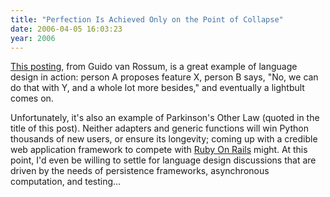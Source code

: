 ```yaml
---
title: "Perfection Is Achieved Only on the Point of Collapse"
date: 2006-04-05 16:03:23
year: 2006
---
```

<p><a href="http://www.artima.com/forums/flat.jsp?forum=106&amp;thread=155123">This posting</a>, from Guido van Rossum, is a great example of language design in action: person A proposes feature X, person B says, "No, we can do that with Y, and a whole lot more besides," and eventually a lightbult comes on.</p>

<p>Unfortunately, it's also an example of Parkinson's Other Law (quoted in the title of this post).  Neither adapters and generic functions will win Python thousands of new users, or ensure its longevity; coming up with a credible web application framework to compete with <a href="http://www.rubyonrails.org">Ruby On Rails</a> might.  At this point, I'd even be willing to settle for language design discussions that are driven by the needs of persistence frameworks, asynchronous computation, and testing…</p>
